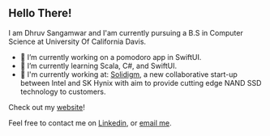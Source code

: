 ## Hello There!

I am Dhruv Sangamwar and I'am currently pursuing a B.S in Computer Science at University Of California Davis.

- 🔭 I’m currently working on a pomodoro app in SwiftUI.
- 🌱 I’m currently learning Scala, C#, and SwiftUI.
- 👤 I'm currently working at:
  [Solidigm](https://www.solidigm.com/), a new collaborative start-up between Intel and SK Hynix with aim to provide cutting edge NAND SSD technology to customers. 

</div>

Check out my [website](dhruvsangamwar.github.io)!

</div>

Feel free to contact me on [Linkedin](https://www.linkedin.com/in/dhruv-sangamwar-59711118a), or [email me](mailto:sangamward@gmail.com). 
